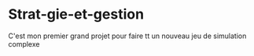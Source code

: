 # Strat-gie-et-gestion
C'est mon premier grand projet pour faire tt un nouveau jeu de simulation complexe 
